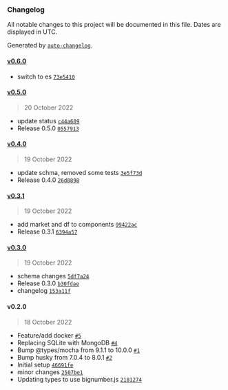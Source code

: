 ### Changelog

All notable changes to this project will be documented in this file. Dates are displayed in UTC.

Generated by [`auto-changelog`](https://github.com/CookPete/auto-changelog).

#### [v0.6.0](https://github.com/oceanprotocol/status-api/compare/v0.5.0...v0.6.0)

- switch to es [`73e5410`](https://github.com/oceanprotocol/status-api/commit/73e5410a8527c853909ac5f6069e6387891f6c1d)

#### [v0.5.0](https://github.com/oceanprotocol/status-api/compare/v0.4.0...v0.5.0)

> 20 October 2022

- update status [`c44a609`](https://github.com/oceanprotocol/status-api/commit/c44a6092ebcbd4d6bc4a8fc94221d199475390ce)
- Release 0.5.0 [`0557913`](https://github.com/oceanprotocol/status-api/commit/05579130e8db8f853233bc819ec31680f53123d3)

#### [v0.4.0](https://github.com/oceanprotocol/status-api/compare/v0.3.1...v0.4.0)

> 19 October 2022

- update schma, removed some tests [`3e5f73d`](https://github.com/oceanprotocol/status-api/commit/3e5f73d8ea51093449086aed808e9a621a116899)
- Release 0.4.0 [`26d8898`](https://github.com/oceanprotocol/status-api/commit/26d88983a84f02f9e4eb4cd4165ae021c95f6481)

#### [v0.3.1](https://github.com/oceanprotocol/status-api/compare/v0.3.0...v0.3.1)

> 19 October 2022

- add market and df to components [`99422ac`](https://github.com/oceanprotocol/status-api/commit/99422acafa9ed83062c7a550832f271c300adbae)
- Release 0.3.1 [`6394a57`](https://github.com/oceanprotocol/status-api/commit/6394a57b30a07dce4aebbb5a57bfdc08eaf75dfb)

#### [v0.3.0](https://github.com/oceanprotocol/status-api/compare/v0.2.0...v0.3.0)

> 19 October 2022

- schema changes [`5df7a24`](https://github.com/oceanprotocol/status-api/commit/5df7a24a78454646151274c29347063ff1f767e4)
- Release 0.3.0 [`b30fdae`](https://github.com/oceanprotocol/status-api/commit/b30fdaef579a08abd1bba73cc16b22cae7f6e24b)
- changelog [`153a11f`](https://github.com/oceanprotocol/status-api/commit/153a11ffc936ccaf6155fea84274510177a2d02a)

#### v0.2.0

> 18 October 2022

- Feature/add docker [`#5`](https://github.com/oceanprotocol/status-api/pull/5)
- Replacing SQLite with MongoDB [`#4`](https://github.com/oceanprotocol/status-api/pull/4)
- Bump @types/mocha from 9.1.1 to 10.0.0 [`#1`](https://github.com/oceanprotocol/status-api/pull/1)
- Bump husky from 7.0.4 to 8.0.1 [`#2`](https://github.com/oceanprotocol/status-api/pull/2)
- Initial setup [`46691fe`](https://github.com/oceanprotocol/status-api/commit/46691fed121f33ecccdf4c436d1b135d8bcdb5ca)
- minor changes [`2507be1`](https://github.com/oceanprotocol/status-api/commit/2507be188e9a2545ff765dc500dd728a280fa98e)
- Updating types to use bignumber.js [`2181274`](https://github.com/oceanprotocol/status-api/commit/2181274c6ef1ff1e771b997991789ceb24b2594f)
